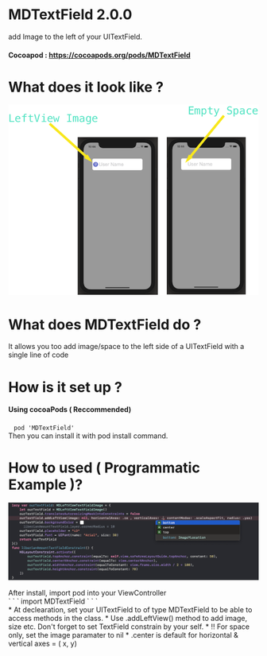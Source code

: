 # MDTextField 2.0.0
 add Image to the left of your UITextField.
 #### Cocoapod : https://cocoapods.org/pods/MDTextField

# What does it look like ? 
<p>
<img  src="assets/MDTextFieldLeftViewImage.jpeg">
</p>

# What does MDTextField do ?
It allows you too add image/space to the left side of a UITextField with a single  line of code

# How is it set up ?
#### Using cocoaPods ( Reccommended)
` ` ` pod 'MDTextField' 
` ` ` <br />
Then you can install it with pod install command.

# How to used ( Programmatic Example )?
<p>
<img  src="assets/mdtextfielduseageone.jpeg">
</p>
After install, import pod into your ViewController <br />
` ` ` import MDTextField
` ` ` 
<br />
* At declearation, set  your UITextField to of type MDTextField to be able to access methods in the class. 
* Use  .addLeftView() method to add image,  size etc.  Don't forget to set TextField constrain by your self. 
* ‼️ For space only, set the image paramater to nil
* .center is default for horizontal & vertical axes = ( x, y)





